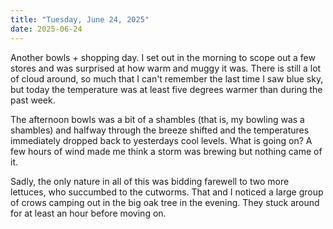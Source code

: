```yaml
---
title: "Tuesday, June 24, 2025"
date: 2025-06-24
---
```


Another bowls + shopping day.  I set out in the morning to scope out a few stores and was surprised at how warm and muggy it was.  There is still a lot of cloud around, so much that I can't remember the last time I saw blue sky, but today the temperature was at least five degrees warmer than during the past week.  

The afternoon bowls was a bit of a shambles (that is, my bowling was a shambles) and halfway through the breeze shifted and the temperatures immediately dropped back to yesterdays cool levels.  What is going on?  A few hours of wind made me think a storm was brewing but nothing came of it.

Sadly, the only nature in all of this was bidding farewell to two more lettuces, who succumbed to the cutworms.  That and I noticed a large group of crows camping out in the big oak tree in the evening.  They stuck around for at least an hour before moving on.

